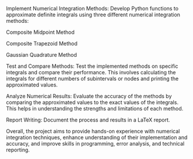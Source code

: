 Implement Numerical Integration Methods: Develop Python functions to approximate definite integrals using three different numerical integration methods:

Composite Midpoint Method

Composite Trapezoid Method

Gaussian Quadrature Method

Test and Compare Methods: Test the implemented methods on specific integrals and compare their performance. This involves calculating the integrals for different numbers of subintervals or nodes and printing the approximated values.

Analyze Numerical Results: Evaluate the accuracy of the methods by comparing the approximated values to the exact values of the integrals. This helps in understanding the strengths and limitations of each method.

Report Writing: Document the process and results in a LaTeX report.

Overall, the project aims to provide hands-on experience with numerical integration techniques, enhance understanding of their implementation and accuracy, and improve skills in programming, error analysis, and technical reporting.
